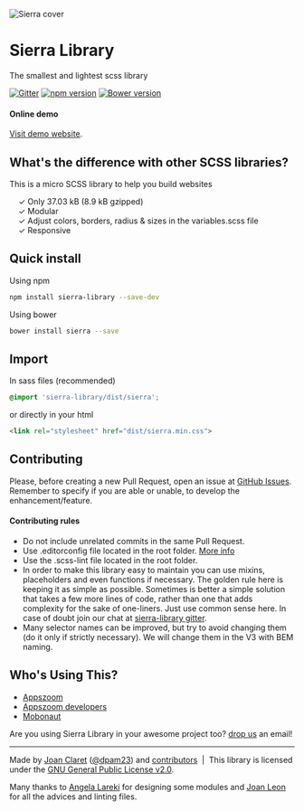 ![Sierra cover](http://sierra-library.github.io/img/github/github-cover.png)

Sierra Library
========================================

The smallest and lightest scss library

[![Gitter](https://badges.gitter.im/Join%20Chat.svg)](https://gitter.im/sierra-library/sierra?utm_source=badge&utm_medium=badge&utm_campaign=pr-badge) [![npm version](https://badge.fury.io/js/sierra-library.svg)](https://badge.fury.io/js/sierra-library) [![Bower version](https://badge.fury.io/bo/sierra.svg)](https://badge.fury.io/bo/sierra)

#### Online demo

[Visit demo website](http://sierra-library.github.io/).


What's the difference with other SCSS libraries?
-----------

This is a micro SCSS library to help you build websites

&nbsp; &nbsp; ✓ Only 37.03 kB (8.9 kB gzipped)<br>
&nbsp; &nbsp; ✓ Modular<br>
&nbsp; &nbsp; ✓ Adjust colors, borders, radius & sizes in the variables.scss file<br>
&nbsp; &nbsp; ✓ Responsive

Quick install
-----------

Using npm
```bash
npm install sierra-library --save-dev
```

Using bower
```bash
bower install sierra --save
```

Import
-----------
In sass files (recommended)
```scss
@import 'sierra-library/dist/sierra';
```

or directly in your html
```html
<link rel="stylesheet" href="dist/sierra.min.css">
```


Contributing
-----------
Please, before creating a new Pull Request, open an issue at [GitHub Issues](https://github.com/Sierra-Library/sierra/issues).
Remember to specify if you are able or unable, to develop the enhancement/feature.


#### Contributing rules
- Do not include unrelated commits in the same Pull Request.
- Use .editorconfig file located in the root folder. [More info](http://editorconfig.org/)
- Use the .scss-lint file located in the root folder.
- In order to make this library easy to maintain you can use mixins, placeholders and even functions if necessary. The golden rule here is keeping it as simple as possible. Sometimes is better a simple solution that takes a few more lines of code, rather than one that adds complexity for the sake of one-liners. Just use common sense here. In case of doubt join our chat at [sierra-library gitter](https://gitter.im/sierra-library/sierra).
- Many selector names can be improved, but try to avoid changing them (do it only if strictly necessary). We will change them in the V3 with BEM naming.


Who's Using This?
-----------
- [Appszoom](http://www.appszoom.com)
- [Appszoom developers](http://www.appszoom.com/developers)
- [Mobonaut](http://www.mobonaut.com)

Are you using Sierra Library in your awesome project too? [drop us](mailto:dpam23@gmail.com) an email!


---
Made by [Joan Claret](http://joanclaret.github.io/) ([@dpam23](https://twitter.com/dpam23)) and [contributors](https://github.com/sierra-library/sierra/graphs/contributors) &nbsp;|&nbsp; This library is licensed under the [GNU General Public License v2.0](https://github.com/sierra-library/sierra/blob/master/LICENSE.md).

Many thanks to [Angela Lareki](http://larekidesign.squarespace.com/) for designing some modules and [Joan Leon](https://twitter.com/nucliweb) for all the advices and linting files.
